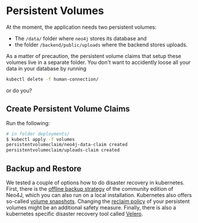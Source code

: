 # Persistent Volumes

At the moment, the application needs two persistent volumes:

* The `/data/` folder where `neo4j` stores its database and
* the folder `/backend/public/uploads` where the backend stores uploads.

As a matter of precaution, the persistent volume claims that setup these volumes
live in a separate folder. You don't want to accidently loose all your data in
your database by running

```sh
kubectl delete -f human-connection/
```

or do you?

## Create Persistent Volume Claims

Run the following:
```sh
# in folder deployments/
$ kubectl apply -f volumes
persistentvolumeclaim/neo4j-data-claim created
persistentvolumeclaim/uploads-claim created 
```

## Backup and Restore

We tested a couple of options how to do disaster recovery in kubernetes. First,
there is the [offline backup strategy](./neo4j-offline-backup/README.md) of the
community edition of Neo4J, which you can also run on a local installation.
Kubernetes also offers so-called [volume snapshots](./volume-snapshots/README.md).
Changing the [reclaim policy](./reclaim-policy/README.md) of your persistent
volumes might be an additional safety measure. Finally, there is also a
kubernetes specific disaster recovery tool called [Velero](./velero/README.md).
